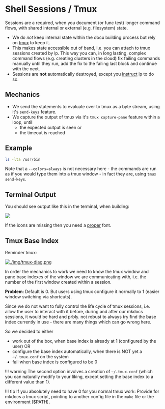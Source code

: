 # Shell Sessions / Tmux

Sessions are a required, when you document (or func test) longer command flows, with shared internal
or external (e.g. filesystem) state.

- We do *not* keep internal state within the docu building process but rely on [tmux](https://en.wikipedia.org/wiki/Tmux) to keep it.
- This makes state accessible out of band, i.e. you can attach to tmux sessions created by lp. This
  way you can, in long lasting, complex command flows (e.g. creating clusters in the cloud) fix
  failing commands manually until they run, add the fix to the failing last block and continue with
  the next.
- Sessions are **not** automatically destroyed, except you [instruct](../parameters.md#kill_session) lp to do so.

## Mechanics

- We send the statements to evaluate over to tmux as a byte stream, using it's `send-keys` feature.
- We capture the output of tmux via it's `tmux capture-pane` feature within a loop, until
    - the expected output is seen or
    - the timeout is reached 

## Example

```bash lp:bash session=docs addsrc
ls -lta /usr/bin
```

Note that a `--colors=always` is not necessary here - the commands are run as if you would type them
into a tmux window - in fact they are, using `tmux send-keys`.


## Terminal Output

You should see output like this in the terminal, when building:

![](./img/tmuxout.png)


If the icons are missing then you need a [proper](https://www.slant.co/topics/7014/~fonts-to-use-in-a-terminal-emulator) font.

## Tmux Base Index

Reminder tmux:

[![./img/tmux-diag.png](./img/tmux-diag.png)](./img/tmux-diag.png)

In order the mechanics to work we need to know the tmux window and pane base indexes of the window we are
communicating with, i.e. the number of the first window created within a session.

**Problem**: Default is 0. But users using tmux configure it normally to 1 (easier window switching via
shortcuts).

Since we do not want to fully control the life cycle of tmux sessions, i.e. allow the user to
interact with it before, during and after our mkdocs sessions, it would be hard and prbly. not
robust to always try find the base index currently in use - there are many things which can go wrong
here.

So we decided to either

- work out of the box, when base index is already at 1 (configured by the user) OR
- configure the base index automatically, when there is NOT yet a `~/.tmux.conf` on the system
- fail when base index is configured to be 0

!!! warning
    The second option involves a creation of `~/.tmux.conf` (which you can naturally modify to your
    liking, except setting the base index to a different value than 1).

!!! tip
    If you absolutely need to have 0 for you normal tmux work: Provide for mkdocs a tmux script, pointing to another config file in the `make` file
    or the environment ($PATH).


```python lp mode=show_src delim=configure_tmux_base_index_1 dir=src/lcdoc
```


